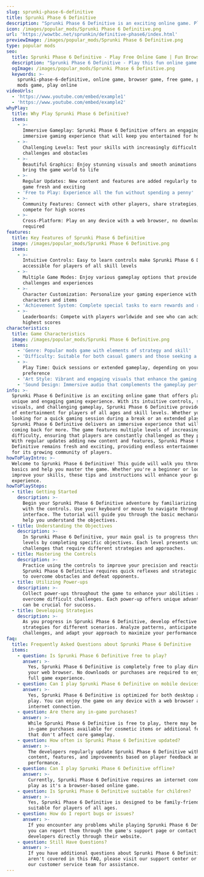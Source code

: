 ```yaml
---
slug: sprunki-phase-6-definitive
title: Sprunki Phase 6 Definitive
description: "Sprunki Phase 6 Definitive is an exciting online game. Play for free directly in your browser!"
icon: /images/popular_mods/Sprunki Phase 6 Definitive.png
url: 'https://wowtbc.net/sprunkin/definitive-phase6/index.html'
previewImage: /images/popular_mods/Sprunki Phase 6 Definitive.png
type: popular mods
seo:
  title: Sprunki Phase 6 Definitive - Play Free Online Game | Fun Browser Games
  description: "Sprunki Phase 6 Definitive - Play this fun online game for free in your browser. No download required!"
  ogImage: /images/popular_mods/Sprunki Phase 6 Definitive.png
  keywords: >-
    sprunki-phase-6-definitive, online game, browser game, free game, popular
    mods game, play online
videoUrls:
  - 'https://www.youtube.com/embed/example1'
  - 'https://www.youtube.com/embed/example2'
whyPlay:
  title: Why Play Sprunki Phase 6 Definitive?
  items:
    - >-
      Immersive Gameplay: Sprunki Phase 6 Definitive offers an engaging and
      immersive gaming experience that will keep you entertained for hours
    - >-
      Challenging Levels: Test your skills with increasingly difficult
      challenges and obstacles
    - >-
      Beautiful Graphics: Enjoy stunning visuals and smooth animations that
      bring the game world to life
    - >-
      Regular Updates: New content and features are added regularly to keep the
      game fresh and exciting
    - 'Free to Play: Experience all the fun without spending a penny'
    - >-
      Community Features: Connect with other players, share strategies, and
      compete for high scores
    - >-
      Cross-Platform: Play on any device with a web browser, no downloads
      required
features:
  title: Key Features of Sprunki Phase 6 Definitive
  image: /images/popular_mods/Sprunki Phase 6 Definitive.png
  items:
    - >-
      Intuitive Controls: Easy to learn controls make Sprunki Phase 6 Definitive
      accessible for players of all skill levels
    - >-
      Multiple Game Modes: Enjoy various gameplay options that provide different
      challenges and experiences
    - >-
      Character Customization: Personalize your gaming experience with unique
      characters and items
    - 'Achievement System: Complete special tasks to earn rewards and recognition'
    - >-
      Leaderboards: Compete with players worldwide and see who can achieve the
      highest scores
characteristics:
  title: Game Characteristics
  image: /images/popular_mods/Sprunki Phase 6 Definitive.png
  items:
    - 'Genre: Popular mods game with elements of strategy and skill'
    - 'Difficulty: Suitable for both casual gamers and those seeking a challenge'
    - >-
      Play Time: Quick sessions or extended gameplay, depending on your
      preference
    - 'Art Style: Vibrant and engaging visuals that enhance the gaming experience'
    - 'Sound Design: Immersive audio that complements the gameplay perfectly'
info: >-
  Sprunki Phase 6 Definitive is an exciting online game that offers players a
  unique and engaging gaming experience. With its intuitive controls, stunning
  visuals, and challenging gameplay, Sprunki Phase 6 Definitive provides hours
  of entertainment for players of all ages and skill levels. Whether you're
  looking for a quick gaming session during a break or an extended play session,
  Sprunki Phase 6 Definitive delivers an immersive experience that will keep you
  coming back for more. The game features multiple levels of increasing
  difficulty, ensuring that players are constantly challenged as they progress.
  With regular updates adding new content and features, Sprunki Phase 6
  Definitive remains fresh and exciting, providing endless entertainment options
  for its growing community of players.
howToPlayIntro: >-
  Welcome to Sprunki Phase 6 Definitive! This guide will walk you through the
  basics and help you master the game. Whether you're a beginner or looking to
  improve your skills, these tips and instructions will enhance your gaming
  experience.
howToPlaySteps:
  - title: Getting Started
    description: >-
      Begin your Sprunki Phase 6 Definitive adventure by familiarizing yourself
      with the controls. Use your keyboard or mouse to navigate through the game
      interface. The tutorial will guide you through the basic mechanics and
      help you understand the objectives.
  - title: Understanding the Objectives
    description: >-
      In Sprunki Phase 6 Definitive, your main goal is to progress through
      levels by completing specific objectives. Each level presents unique
      challenges that require different strategies and approaches.
  - title: Mastering the Controls
    description: >-
      Practice using the controls to improve your precision and reaction time.
      Sprunki Phase 6 Definitive requires quick reflexes and strategic thinking
      to overcome obstacles and defeat opponents.
  - title: Utilizing Power-ups
    description: >-
      Collect power-ups throughout the game to enhance your abilities and
      overcome difficult challenges. Each power-up offers unique advantages that
      can be crucial for success.
  - title: Developing Strategies
    description: >-
      As you progress in Sprunki Phase 6 Definitive, develop effective
      strategies for different scenarios. Analyze patterns, anticipate
      challenges, and adapt your approach to maximize your performance.
faq:
  title: Frequently Asked Questions about Sprunki Phase 6 Definitive
  items:
    - question: Is Sprunki Phase 6 Definitive free to play?
      answer: >-
        Yes, Sprunki Phase 6 Definitive is completely free to play directly in
        your web browser. No downloads or purchases are required to enjoy the
        full game experience.
    - question: Can I play Sprunki Phase 6 Definitive on mobile devices?
      answer: >-
        Yes, Sprunki Phase 6 Definitive is optimized for both desktop and mobile
        play. You can enjoy the game on any device with a web browser and
        internet connection.
    - question: Are there any in-game purchases?
      answer: >-
        While Sprunki Phase 6 Definitive is free to play, there may be optional
        in-game purchases available for cosmetic items or additional features
        that don't affect core gameplay.
    - question: How often is Sprunki Phase 6 Definitive updated?
      answer: >-
        The developers regularly update Sprunki Phase 6 Definitive with new
        content, features, and improvements based on player feedback and game
        performance.
    - question: Can I play Sprunki Phase 6 Definitive offline?
      answer: >-
        Currently, Sprunki Phase 6 Definitive requires an internet connection to
        play as it's a browser-based online game.
    - question: Is Sprunki Phase 6 Definitive suitable for children?
      answer: >-
        Yes, Sprunki Phase 6 Definitive is designed to be family-friendly and
        suitable for players of all ages.
    - question: How do I report bugs or issues?
      answer: >-
        If you encounter any problems while playing Sprunki Phase 6 Definitive,
        you can report them through the game's support page or contact the
        developers directly through their website.
    - question: Still Have Questions?
      answer: >-
        If you have additional questions about Sprunki Phase 6 Definitive that
        aren't covered in this FAQ, please visit our support center or contact
        our customer service team for assistance.
---
```



